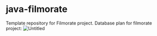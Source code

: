 # java-filmorate
Template repository for Filmorate project.
Database plan for filmorate project: ![Untitled](https://github.com/bvprod/java-filmorate/assets/76398783/87cb5091-78c2-4c75-9a0b-4742a5811271)
